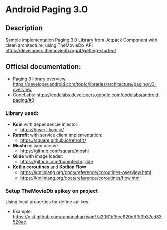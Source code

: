 # Android Paging 3.0


## Description
Sample implementation Paging 3.0 Library from Jetpack Component with clean architecture, using TheMovieDb API https://developers.themoviedb.org/4/getting-started/


## Official documentation:
- Paging 3 library overview: https://developer.android.com/topic/libraries/architecture/paging/v3-overview
- CodeLabs: https://codelabs.developers.google.com/codelabs/android-paging/#0

### Library used:
- **Koin** with dependencie injector: 
  - https://insert-koin.io/
- **Retrofit** with service client implementation: 
  - https://square.github.io/retrofit/
- **Moshi** on json parser:
  - https://github.com/square/moshi
- **Glide** with image loader:
  - https://github.com/bumptech/glide
- **Kotlin coroutines** and **Kotlion Flow**
  - https://kotlinlang.org/docs/reference/coroutines-overview.html
  - https://kotlinlang.org/docs/reference/coroutines/flow.html

### Setup TheMovieDb apikey on project
Using local properties for define api key:
- Example: https://gist.github.com/ramonaharrison/7a2061bf5ee920dfff53b37ed83520ec

  
